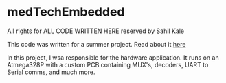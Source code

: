 # medTechEmbedded
All rights for ALL CODE WRITTEN HERE reserved by Sahil Kale

This code was written for a summer project. Read about it [here](medvita.ca!)

In this project, I wsa responsible for the hardware application. It runs on an Atmega328P with a custom PCB containing MUX's, decoders, UART to Serial comms, and much more.
